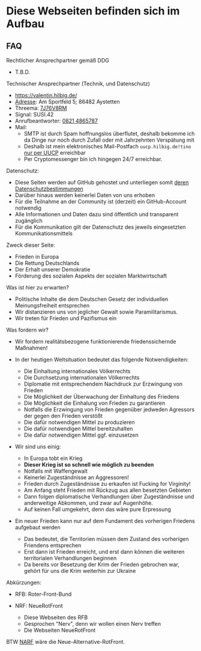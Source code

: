 # Diese Webseiten befinden sich im Aufbau

## FAQ

Rechtlicher Ansprechpartner gemäß DDG
- T.B.D.

Technischer Ansprechpartner (Technik,  und Datenschutz)

- https://valentin.hilbig.de/
- [Adresse](https://maps.app.goo.gl/ehTBZqXt5ujHHLKQ8): Am Sportfeld 5; 86482 Aystetten
- Threema: [7J76V8RM](https://threema.id/7J76V8RM)
- Signal: SUSI.42
- Anrufbeantworter: [0821 4865787](tel:+498214865787)
- Mail:
  - SMTP ist durch Spam hoffnungslos überflutet, deshalb bekomme ich da Dinge nur noch durch Zufall oder mit Jahrzehnten Verspätung mit
  - Deshalb ist mein elektronisches Mail-Postfach `uucp.hilbig.de!tino` [nur per UUCP](https://de.wikipedia.org/wiki/Unix_to_Unix_Copy) erreichbar
  - Per Cryptomessenger bin ich hingegen 24/7 erreichbar.

Datenschutz:

- Diese Seiten werden auf GitHub gehostet und unterliegen somit [deren Datenschutzbestimmungen](https://docs.github.com/de/site-policy/privacy-policies/github-general-privacy-statement)
- Darüber hinaus werden keinerlei Daten von uns erhoben
- Für die Teilnahme an der Community ist (derzeit) ein GitHub-Account notwendig
- Alle Informationen und Daten dazu sind öffentlich und transparent zugänglich
- Für die Kommunikation gilt der Datenschutz des jeweils eingesetzten Kommunikationsmittels

Zweck dieser Seite:

- Frieden in Europa
- Die Rettung Deutschlands
- Der Erhalt unserer Demokratie
- Förderung des sozialen Aspekts der sozialen Marktwirtschaft

Was ist hier zu erwarten?

- Politische Inhalte die dem Deutschen Gesetz der individuellen Meinungsfreiheit entsprechen
- Wir distanzieren uns von jeglicher Gewalt sowie Paramilitarismus.
- Wir treten für Frieden und Pazifismus ein

Was fordern wir?

- Wir fordern realitätsbezogene funktionierende friedenssichernde Maßnahmen!

- In der heutigen Weltsituation bedeutet das folgende Notwendigkeiten:
  - Die Einhaltung internationales Völkerrechts
  - Die Durchsetzung internationalen Völkerrechts
  - Diplomatie mit entsprechendem Nachdruck zur Erzwingung von Frieden
  - Die Möglichkeit der Überwachung der Einhaltung des Friedens
  - Die Möglichkeit die Einhalung von Frieden zu garantieren
  - Notfalls die Erzwingung von Frieden gegenüber jedweden Agressors der gegen den Frieden verstößt
  - Die dafür notwendigen Mittel zu produzieren
  - Die dafür notwendigen Mittel bereitzuhalten
  - Die dafür notwendigen Mittel ggf. einzusetzen

- Wir sind uns einig:
  - In Europa tobt ein Krieg
  - **Dieser Krieg ist so schnell wie möglich zu beenden**
  - Notfalls mit Waffengewalt
  - Keinerlei Zugeständnisse an Aggressoren!
  - Frieden durch Zugeständnisse zu erkaufen ist Fucking for Virginity!
  - Am Anfang steht Frieden mit Rückzug aus allen besetzten Gebieten
  - Dann folgen diplomatische Verhandlungen über Zugeständnisse und anderweitige Abkommen, und zwar auf Augenhöhe.
  - Auf keinen Fall umgekehrt, denn das wäre pure Erpressung

- Ein neuer Frieden kann nur auf dem Fundament des vorherigen Friedens aufgebaut werden
  - Das bedeutet, die Territorien müssen dem Zustand des vorherigen Friendens entsprechen
  - Erst dann ist Frieden erreicht, und erst dann können die weiteren territorialen Verhandlungen beginnen
  - Da bereits vor Besetzung der Krim der Frieden gebrochen war, gehört für uns die Krim weiterhin zur Ukraine

Abkürzungen:

- RFB: Roter-Front-Bund

- NRF: NeueRotFront
  - Diese Webseiten des RFB
  - Gesprochen "Nerv", denn wir wollen einen Nerv treffen
  - Die Webseiten NeueRotFront

BTW [NARF](https://de.wikipedia.org/wiki/Pinky_und_der_Brain#Pinky) wäre die Neue-Alternative-RotFront.


